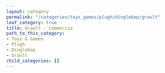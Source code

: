 ```yaml
---
layout: category
permalink: "/categories/toys_games/plugh/dinglebop/grault"
leaf_category: true
title: Grault - Commercia
path_to_this_category:
- Toys & Games
- Plugh
- Dinglebop
- Grault
child_categories: []
---
```

